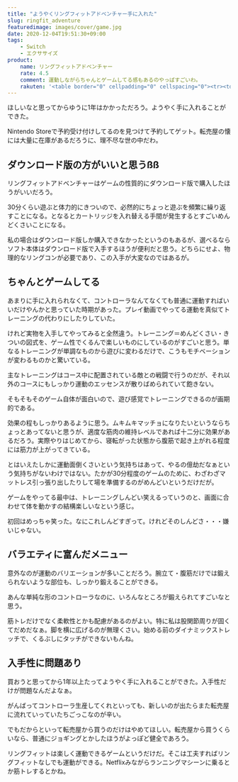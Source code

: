 ```yaml
---
title: "ようやくリングフィットアドベンチャー手に入れた"
slug: ringfit_adventure
featuredimage: images/cover/game.jpg
date: 2020-12-04T19:51:30+09:00
tags:
    - Switch
    - エクササイズ
product:
    name: リングフィットアドベンチャー
    rate: 4.5
    comment: 運動しながらちゃんとゲームしてる感もあるのやっぱすごいわ。
    rakuten: '<table border="0" cellpadding="0" cellspacing="0"><tr><td><div style="border:1px solid #95a5a6;border-radius:.75rem;background-color:#FFFFFF;width:504px;margin:0px;padding:5px;text-align:center;overflow:hidden;"><table><tr><td style="width:240px"><a href="https://hb.afl.rakuten.co.jp/ichiba/11acbc01.369b1bf6.11acbc02.cabf9fe9/?pc=https%3A%2F%2Fitem.rakuten.co.jp%2Fbook%2F16057071%2F&link_type=picttext&ut=eyJwYWdlIjoiaXRlbSIsInR5cGUiOiJwaWN0dGV4dCIsInNpemUiOiIyNDB4MjQwIiwibmFtIjoxLCJuYW1wIjoicmlnaHQiLCJjb20iOjEsImNvbXAiOiJkb3duIiwicHJpY2UiOjEsImJvciI6MSwiY29sIjoxLCJiYnRuIjoxLCJwcm9kIjowLCJhbXAiOmZhbHNlfQ%3D%3D" target="_blank" rel="nofollow sponsored noopener" style="word-wrap:break-word;"  ><img src="https://hbb.afl.rakuten.co.jp/hgb/11acbc01.369b1bf6.11acbc02.cabf9fe9/?me_id=1213310&item_id=19773401&pc=https%3A%2F%2Fthumbnail.image.rakuten.co.jp%2F%400_mall%2Fbook%2Fcabinet%2F3278%2F4902370543278.jpg%3F_ex%3D240x240&s=240x240&t=picttext" border="0" style="margin:2px" alt="[商品価格に関しましては、リンクが作成された時点と現時点で情報が変更されている場合がございます。]" title="[商品価格に関しましては、リンクが作成された時点と現時点で情報が変更されている場合がございます。]"></a></td><td style="vertical-align:top;width:248px;"><p style="font-size:12px;line-height:1.4em;text-align:left;margin:0px;padding:2px 6px;word-wrap:break-word"><a href="https://hb.afl.rakuten.co.jp/ichiba/11acbc01.369b1bf6.11acbc02.cabf9fe9/?pc=https%3A%2F%2Fitem.rakuten.co.jp%2Fbook%2F16057071%2F&link_type=picttext&ut=eyJwYWdlIjoiaXRlbSIsInR5cGUiOiJwaWN0dGV4dCIsInNpemUiOiIyNDB4MjQwIiwibmFtIjoxLCJuYW1wIjoicmlnaHQiLCJjb20iOjEsImNvbXAiOiJkb3duIiwicHJpY2UiOjEsImJvciI6MSwiY29sIjoxLCJiYnRuIjoxLCJwcm9kIjowLCJhbXAiOmZhbHNlfQ%3D%3D" target="_blank" rel="nofollow sponsored noopener" style="word-wrap:break-word;"  >リングフィット アドベンチャー</a><br><span >価格：8778円（税込、送料無料)</span> <span style="color:#BBB">(2020/12/4時点)</span></p><div style="margin:10px;"><a href="https://hb.afl.rakuten.co.jp/ichiba/11acbc01.369b1bf6.11acbc02.cabf9fe9/?pc=https%3A%2F%2Fitem.rakuten.co.jp%2Fbook%2F16057071%2F&link_type=picttext&ut=eyJwYWdlIjoiaXRlbSIsInR5cGUiOiJwaWN0dGV4dCIsInNpemUiOiIyNDB4MjQwIiwibmFtIjoxLCJuYW1wIjoicmlnaHQiLCJjb20iOjEsImNvbXAiOiJkb3duIiwicHJpY2UiOjEsImJvciI6MSwiY29sIjoxLCJiYnRuIjoxLCJwcm9kIjowLCJhbXAiOmZhbHNlfQ%3D%3D" target="_blank" rel="nofollow sponsored noopener" style="word-wrap:break-word;"  ><img src="https://static.affiliate.rakuten.co.jp/makelink/rl.svg" style="float:left;max-height:27px;width:auto;margin-top:0"></a><a href="https://hb.afl.rakuten.co.jp/ichiba/11acbc01.369b1bf6.11acbc02.cabf9fe9/?pc=https%3A%2F%2Fitem.rakuten.co.jp%2Fbook%2F16057071%2F%3Fscid%3Daf_pc_bbtn&link_type=picttext&ut=eyJwYWdlIjoiaXRlbSIsInR5cGUiOiJwaWN0dGV4dCIsInNpemUiOiIyNDB4MjQwIiwibmFtIjoxLCJuYW1wIjoicmlnaHQiLCJjb20iOjEsImNvbXAiOiJkb3duIiwicHJpY2UiOjEsImJvciI6MSwiY29sIjoxLCJiYnRuIjoxLCJwcm9kIjowLCJhbXAiOmZhbHNlfQ==" target="_blank" rel="nofollow sponsored noopener" style="word-wrap:break-word;"  ><div style="float:right;width:41%;height:27px;background-color:#bf0000;color:#fff!important;font-size:12px;font-weight:500;line-height:27px;margin-left:1px;padding: 0 12px;border-radius:16px;cursor:pointer;text-align:center;">楽天で購入</div></a></div></td></tr></table></div><br><p style="color:#000000;font-size:12px;line-height:1.4em;margin:5px;word-wrap:break-word"></p></td></tr></table>'
---
```


ほしいなと思ってからゆうに1年はかかっただろう。ようやく手に入れることができた。

Nintendo Storeで予約受け付けしてるのを見つけて予約してゲット。転売屋の懐には大量に在庫があるだろうに、理不尽な世の中だわ。

<!--more-->

## ダウンロード版の方がいいと思うßß

リングフィットアドベンチャーはゲームの性質的にダウンロード版で購入したほうがいいだろう。

30分くらい遊ぶと体力的にきついので、必然的にちょっと遊ぶを頻繁に繰り返すことになる。となるとカートリッジを入れ替える手間が発生するとすごいめんどくさいことになる。

私の場合はダウンロード版しか購入できなかったというのもあるが、選べるならソフト本体はダウンロード版で入手するほうが便利だと思う。どちらにせよ、物理的なリングコンが必要であり、この入手が大変なのではあるが。

## ちゃんとゲームしてる

あまりに手に入れられなくて、コントローラなんてなくても普通に運動すればいいだけやんかと思っていた時期があった。プレイ動画でやってる運動を真似てトレーニングの代わりにしたりしていた。

けれど実物を入手してやってみると全然違う。トレーニング＝めんどくさい・きついの図式を、ゲーム性でくるんで楽しいものにしているのがすごいと思う。単なるトレーニングが単調なものから遊びに変わるだけで、こうもモチベーションが変わるものかと驚いている。

主なトレーニングはコース中に配置されている敵との戦闘で行うのだが、それ以外のコースにもしっかり運動のエッセンスが散りばめられていて飽きない。

そもそもそのゲーム自体が面白いので、遊び感覚でトレーニングできるのが画期的である。

効果の程もしっかりあるように思う。ムキムキマッチョになりたいというならちょっとあってないと思うが、適度な筋肉の維持レベルであれば十二分に効果があるだろう。実際やりはじめてから、寝転がった状態から腹筋で起き上がれる程度には筋力が上がってきている。

とはいえたしかに運動面倒くさいという気持ちはあって、やるの億劫だなぁという気持ちがないわけではない。たかが30分程度のゲームのために、わざわざマットレス引っ張り出したりして場を準備するのがめんどいというだけだが。

ゲームをやってる最中は、トレーニングしんどい笑えるっていうのと、画面に合わせて体を動かすの結構楽しいなという感じ。

初回はめっちゃ笑った。なにこれしんどすぎって。けれどそのしんどさ・・・嫌いじゃない。

## バラエティに富んだメニュー

意外なのが運動のバリエーションが多いことだろう。腕立て・腹筋だけでは鍛えられないような部位も、しっかり鍛えることができる。

あんな単純な形のコントローラなのに、いろんなところが鍛えられてすごいなと思う。

筋トレだけでなく柔軟性とかも配慮があるのがよい。特に私は股関節周りが固くてだめだなぁ。脚を横に広げるのが無理くさい。始める前のダイナミックストレッチで、くるぶしにタッチができないもんね。

## 入手性に問題あり

買おうと思ってから1年以上たってようやく手に入れることができた。入手性だけが問題なんだよなぁ。

がんばってコントローラ生産してくれといっても、新しいのが出たらまた転売屋に流れていっていたちごっこなのが辛い。

でもだからといって転売屋から買うのだけはやめてほしい。転売屋から買うくらいなら、普通にジョギングとかしたほうがよっぽど健全であろう。

リングフィットは楽しく運動できるゲームというだけだ。そこは工夫すればリングフィットなしでも運動ができる。Netflixみながらランニングマシーンに乗るとか筋トレするとかね。
